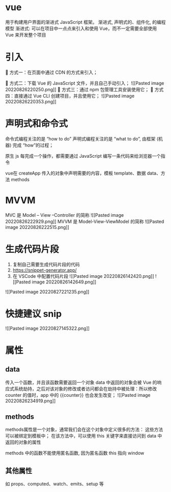 # vue
用于构建用户界面的渐进式 JavaScript 框架。
渐进式, 声明式的、组件化, 的编程模型
渐进式: 可以在项目中一点点来引入和使用 Vue，而不一定需要全部使用 Vue 来开发整个项目

# 引入
 方式一：在页面中通过 CDN 的方式来引入；
<script src="https://unpkg.com/vue@next"></script>
 方式二：下载 Vue 的 JavaScript 文件，并且自己手动引入；
![[Pasted image 20220826220250.png]]
 方式三：通过 npm 包管理工具安装使用它； 
 方式四：直接通过 Vue CLI 创建项目，并且使用它； ![[Pasted image 20220826220353.png]]

# 声明式和命令式
命令式编程关注的是 “how to do”
声明式编程关注的是 “what to do”, 由框架 (机器) 完成 “how”的过程；

原生 js 每完成一个操作，都需要通过 JavaScript 编写一条代码来给浏览器一个指令

vue在 createApp 传入的对象中声明需要的内容，模板 template、数据 data、方法 methods

# MVVM
MVC 是 Model – View –Controller 的简称
![[Pasted image 20220826222929.png]]
MVVM 是 Model-View-ViewModel 的简称
![[Pasted image 20220826222515.png]]
# 生成代码片段
1. 复制自己需要生成代码片段的代码
2. https://snippet-generator.app/
3. 在 VSCode 中配置代码片段
![[Pasted image 20220826142420.png]]
![[Pasted image 20220826142649.png]]


![[Pasted image 20220827221235.png]]
# 快捷建议 snip
![[Pasted image 20220827145322.png]]


# 属性
## data
传入一个函数，并且该函数需要返回一个对象
data 中返回的对象会被 Vue 的响应式系统劫持，之后对该对象的修改或者访问都会在劫持中被处理：所以修改 counter 的值时，app 中的 {{counter}} 也会发生改变；
![[Pasted image 20220826234919.png]]
## methods
methods属性是一个对象，通常我们会在这个对象中定义很多的方法：
这些方法可以被绑定到模板中；
在该方法中，可以使用 this 关键字来直接访问到 data 中返回的对象的属性

methods 中的函数不能使用匿名函数, 因为匿名函数 this 指向 window

## 其他属性
如 props、computed、watch、emits、setup 等

